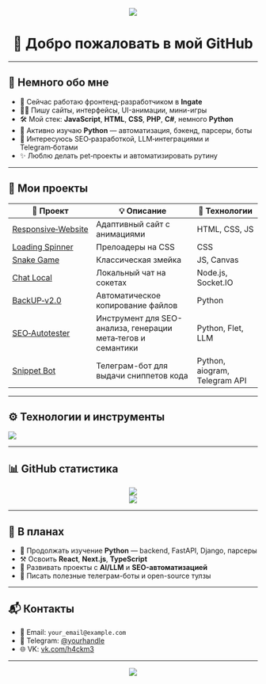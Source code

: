 <p align="center">
  <img src="https://capsule-render.vercel.app/api?type=waving&color=gradient&height=100&section=footer"/>
</p>

<h1 align="center">👋 Добро пожаловать в мой GitHub</h1>

---

## 🧠 Немного обо мне

- 💼 Сейчас работаю фронтенд-разработчиком в **Ingate**
- 👨‍💻 Пишу сайты, интерфейсы, UI-анимации, мини-игры
- 🛠 Мой стек: **JavaScript**, **HTML**, **CSS**, **PHP**, **C#**, немного **Python**
- 🧪 Активно изучаю **Python** — автоматизация, бэкенд, парсеры, боты
- 🚀 Интересуюсь SEO‑разработкой, LLM‑интеграциями и Telegram‑ботами
- ✨ Люблю делать pet‑проекты и автоматизировать рутину

---

## 📌 Мои проекты

| 🧪 Проект | 💡 Описание | 🧰 Технологии |
|----------|-------------|---------------|
| [Responsive‑Website](https://github.com/H4ckMM3/Responsive-website) | Адаптивный сайт с анимациями | HTML, CSS, JS |
| [Loading Spinner](https://github.com/H4ckMM3/Loading-spinner) | Прелоадеры на CSS | CSS |
| [Snake Game](https://github.com/H4ckMM3/Snake-Game) | Классическая змейка | JS, Canvas |
| [Chat Local](https://github.com/H4ckMM3/chat-local) | Локальный чат на сокетах | Node.js, Socket.IO |
| [BackUP‑v2.0](https://github.com/H4ckMM3/BackUP-v1.0) | Автоматическое копирование файлов | Python |
| [SEO‑Autotester](https://github.com/H4ckMM3/SEO-Autotester) | Инструмент для SEO-анализа, генерации мета‑тегов и семантики | Python, Flet, LLM |
| [Snippet Bot](https://github.com/H4ckMM3/Snippet-Bot) | Телеграм-бот для выдачи сниппетов кода | Python, aiogram, Telegram API |

---

## ⚙️ Технологии и инструменты

<p align="left">
  <img src="https://skillicons.dev/icons?i=js,html,css,python,php,cs,nodejs,git,github,vscode" />
</p>

---

## 📊 GitHub статистика

<p align="center">
  <img src="https://github-readme-stats.vercel.app/api?username=H4ckMM3&show_icons=true&theme=radical" />
  <br />
  <img src="https://github-readme-streak-stats.herokuapp.com?user=H4ckMM3&theme=radical" />
</p>

---

## 🔮 В планах

- 🐍 Продолжать изучение **Python** — backend, FastAPI, Django, парсеры
- ⚒ Освоить **React**, **Next.js**, **TypeScript**
- 🤖 Развивать проекты с **AI/LLM** и **SEO-автоматизацией**
- 🚀 Писать полезные телеграм-боты и open-source тулзы

---

## 📬 Контакты

- 📧 Email: `your_email@example.com`
- 💬 Telegram: [@yourhandle](https://t.me/yourhandle)
- 🌐 VK: [vk.com/h4ckm3](https://vk.com/h4ckm3)

---

<p align="center">
  <img src="https://capsule-render.vercel.app/api?type=waving&color=gradient&height=100&section=footer"/>
</p>
